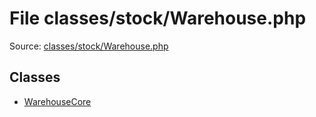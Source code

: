 File classes/stock/Warehouse.php
=========

Source: [classes/stock/Warehouse.php](https://github.com/PrestaShop/PrestaShop/blob/1.5.0.1/classes/stock/Warehouse.php)


Classes
-------

* [WarehouseCore](class.WarehouseCore.md)


